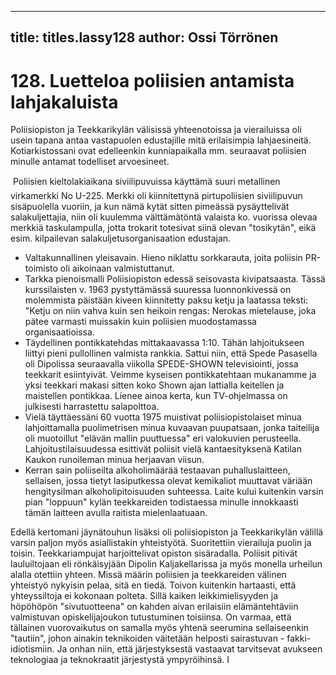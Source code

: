 
---

title: titles.lassy128
author: Ossi Törrönen
---


    
# 128. Luetteloa poliisien antamista lahjakaluista

Poliisiopiston ja Teekkarikylän välisissä yhteenotoissa ja vierailuissa oli usein tapana antaa vastapuolen edustajille mitä 
erilaisimpia lahjaesineitä. Kotiarkistossani ovat edelleenkin kunniapaikalla mm. seuraavat poliisien minulle antamat todelliset 
arvoesineet. 

 Poliisien kieltolakiaikana siviilipuvuissa käyttämä suuri metallinen virkamerkki No U-225. Merkki oli kiinnitettynä 
pirtupoliisien siviilipuvun sisäpuolella vuoriin, ja kun nämä kytät sitten pimeässä pysäyttelivät salakuljettajia, niin oli kuulemma 
välttämätöntä valaista ko. vuorissa olevaa merkkiä taskulampulla, jotta trokarit totesivat siinä olevan "tosikytän", eikä esim. 
kilpailevan salakuljetusorganisaation edustajan.
- Valtakunnallinen yleisavain. Hieno niklattu sorkkarauta, joita poliisin PR-toimisto oli aikoinaan valmistuttanut.
- Tarkka pienoismalli Poliisiopiston edessä seisovasta kivipatsaasta. Tässä kurssilaisten v. 1963 pystyttämässä suuressa 
luonnonkivessä on molemmista päistään kiveen kiinnitetty paksu ketju ja laatassa teksti: "Ketju on niin vahva kuin sen heikoin 
rengas: Nerokas mietelause, joka pätee varmasti muissakin kuin poliisien muodostamassa organisaatioissa.
- Täydellinen pontikkatehdas mittakaavassa 1:10. Tähän lahjoitukseen liittyi pieni pullollinen valmista rankkia. Sattui niin, että 
Spede Pasasella oli Dipolissa seuraavalla viikolla SPEDE-SHOWN televisiointi, jossa teekkarit esiintyivät. Veimme kyseisen 
pontikkatehtaan mukanamme ja yksi teekkari makasi sitten koko Shown ajan lattialla keitellen ja maistellen pontikkaa. Lienee 
ainoa kerta, kun TV-ohjelmassa on julkisesti harrastettu salapolttoa.
- Vielä täyttäessäni 60 vuotta 1975 muistivat poliisiopistolaiset minua lahjoittamalla puolimetrisen minua kuvaavan puupatsaan, 
jonka taiteilija oli muotoillut "elävän mallin puuttuessa" eri valokuvien perusteella. Lahjoitustilaisuudessa esittivät poliisit vielä
kantaesityksenä Katilan Kaukon runoileman minua herjaavan viisun.
- Kerran sain poliiseilta alkoholimäärää testaavan puhalluslaitteen, sellaisen, jossa tietyt lasiputkessa olevat kemikaliot muuttavat 
väriään hengitysilman alkoholipitoisuuden suhteessa. Laite kului kuitenkin varsin pian "loppuun" kylän teekkareiden todistaessa 
minulle innokkaasti tämän laitteen avulla raitista mielenlaatuaan.

Edellä kertomani jäynätouhun lisäksi oli poliisiopiston ja Teekkarikylän välillä varsin paljon myös asiallistakin yhteistyötä. 
Suoritettiin vierailuja puolin ja toisin. Teekkariampujat harjoittelivat opiston sisäradalla. Poliisit pitivät lauluiltojaan eli 
rönkäisyjään Dipolin Kaljakellarissa ja myös monella urheilun alalla otettiin yhteen. Missä määrin poliisien ja teekkareiden 
välinen yhteistyö nykyisin pelaa, sitä en tiedä. Toivon kuitenkin hartaasti, että yhteyssiltoja ei kokonaan polteta. Sillä kaiken 
leikkimielisyyden ja höpöhöpön "sivutuotteena" on kahden aivan erilaisiin elämäntehtäviin valmistuvan opiskelijajoukon
tutustuminen toisiinsa. On varmaa, että tällainen vuorovaikutus on samalla myös yhtenä seerumina sellaiseenkin "tautiin", johon 
ainakin teknikoiden väitetään helposti sairastuvan - fakki-idiotismiin. Ja onhan niin, että järjestyksestä vastaavat tarvitsevat 
avukseen teknologiaa ja teknokraatit järjestystä ympyröihinsä.
	I

